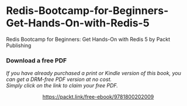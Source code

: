# Redis-Bootcamp-for-Beginners-Get-Hands-On-with-Redis-5
Redis Bootcamp for Beginners: Get Hands-On with Redis 5 by Packt Publishing
### Download a free PDF

 <i>If you have already purchased a print or Kindle version of this book, you can get a DRM-free PDF version at no cost.<br>Simply click on the link to claim your free PDF.</i>
<p align="center"> <a href="https://packt.link/free-ebook/9781800202009">https://packt.link/free-ebook/9781800202009 </a> </p>